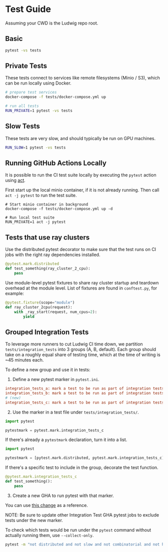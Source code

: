 # Test Guide

Assuming your CWD is the Ludwig repo root.

## Basic

```bash
pytest -vs tests
```

## Private Tests

These tests connect to services like remote filesystems (Minio / S3), which can be run locally using Docker.

```bash
# prepare test services
docker-compose -f tests/docker-compose.yml up

# run all tests
RUN_PRIVATE=1 pytest -vs tests
```

## Slow Tests

These tests are very slow, and should typically be run on GPU machines.

```bash
RUN_SLOW=1 pytest -vs tests
```

## Running GitHub Actions Locally

It is possible to run the CI test suite locally by executing the `pytest` action using
[act](https://github.com/nektos/act).

First start up the local minio container, if it is not already running.  Then call `act -j pytest` to run the test suite.

```
# Start minio container in background
docker-compose -f tests/docker-compose.yml up -d

# Run local test suite
RUN_PRIVATE=1 act -j pytest
```

## Tests that use ray clusters

Use the distributed pytest decorator to make sure that the test runs on CI jobs with the right ray dependencies installed.

```python
@pytest.mark.distributed
def test_something(ray_cluster_2_cpu):
    pass
```

Use module-level pytest fixtures to share ray cluster startup and teardown overhead at the module level. List of fixtures are found in `conftest.py`, for example:

```python
@pytest.fixture(scope="module")
def ray_cluster_2cpu(request):
    with _ray_start(request, num_cpus=2):
        yield
```

## Grouped Integration Tests

To leverage more runners to cut Ludwig CI time down, we partition `tests/integration_tests` into 3 groups (A, B, default). Each group should take on a roughly equal share of testing time, which at the time of writing is ~45 minutes each.

To define a new group and use it in tests:

1. Define a new pytest marker in `pytest.ini`.

```ini
integration_tests_a: mark a test to be run as part of integration tests, group A.
integration_tests_b: mark a test to be run as part of integration tests, group B.
# (new)
integration_tests_c: mark a test to be run as part of integration tests, group C.
```

2. Use the marker in a test file under `tests/integration_tests/`.

```python
import pytest

pytestmark = pytest.mark.integration_tests_c
```

If there's already a `pytestmark` declaration, turn it into a list.

```python
import pytest

pytestmark = [pytest.mark.distributed, pytest.mark.integration_tests_c]
```

If there's a specific test to include in the group, decorate the test function.

```python
@pytest.mark.integration_tests_c
def test_something():
    pass
```

3. Create a new GHA to run pytest with that marker.

You can use [this change](https://github.com/ludwig-ai/ludwig/pull/3391/files#diff-2500680f4bc6c1b75c3d4b36372bf4d64c5f603b90bfd7a5186f66a20329d16aR189-R245) as a reference.

NOTE: Be sure to update other Integration Test GHA pytest jobs to exclude tests under the new marker.

To check which tests would be run under the `pytest` command without actually running them, use `--collect-only`.

```sh
pytest -m "not distributed and not slow and not combinatorial and not horovod and not llm and integration_tests_c" --junitxml pytest.xml tests/integration_tests --collect-only
```
